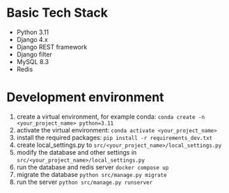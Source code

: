 # Basic Tech Stack
- Python 3.11
- Django 4.x
- Django REST framework
- Django filter
- MySQL 8.3
- Redis

# Development environment
1. create a virtual environment, for example conda: `conda create -n <your_project_name> python=3.11`
2. activate the virtual environment: `conda activate <your_project_name>`
3. install the required packages: `pip install -r requirements_dev.txt`
4. create local_settings.py to `src/<your_project_name>/local_settings.py`
5. modify the database and other settings in `src/<your_project_name>/local_settings.py`
6. run the database and redis server `docker compose up`
7. migrate the database `python src/manage.py migrate`
8. run the server `python src/manage.py runserver`
